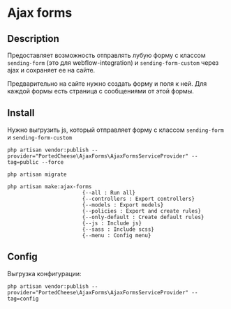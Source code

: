 # Ajax forms

##  Description

Предоставляет возможность отправлять лубую форму с классом `sending-form` (это для webflow-integration) и `sending-form-custom` через ajax и сохраняет ее на сайте.

Предварительно на сайте нужно создать форму и поля к ней. Для каждой формы есть страница с сообщениями от этой формы.

## Install

Нужно выгрузить js, который отправляет форму с классом `sending-form` и `sending-form-custom`

    php artisan vendor:publish --provider="PortedCheese\AjaxForms\AjaxFormsServiceProvider" --tag=public --force
    
    php artisan migrate

    php artisan make:ajax-forms
                            {--all : Run all}
                            {--controllers : Export controllers}
                            {--models : Export models}
                            {--policies : Export and create rules}
                            {--only-default : Create default rules}
                            {--js : Include js}
                            {--sass : Include scss}
                            {--menu : Config menu}


## Config

Выгрузка конфигурации:

    php artisan vendor:publish --provider="PortedCheese\AjaxForms\AjaxFormsServiceProvider" --tag=config                    